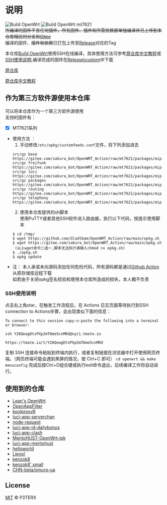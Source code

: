 # 说明

![Build OpenWrt](https://github.com/Gladtbam/OpenWRT_Action/workflows/Build%20OpenWrt/badge.svg)  ![Build OpenWrt mt7621](https://github.com/Gladtbam/OpenWRT_Action/workflows/Build%20OpenWrt%20mt7621/badge.svg)  
~~所编译的固件不含任何插件，所有固件、插件和所需依赖都单独编译并已上传到本仓库相应的分支和[Gitee](https://gitee.com/sakura_bot/OpenWRT_Action)~~  
编译的固件、~~插件和依赖~~已打包上传至[Release](https://github.com/Gladtbam/OpenWRT_Action/releases)对应的Tag

本仓库[Build OpenWrt](https://github.com/Gladtbam/OpenWRT_Action/actions?query=workflow%3A%22Build+OpenWrt%22)使用SSH在线编译，具体使用方法可参考[原仓库中文教程](https://p3terx.com/archives/build-openwrt-with-github-actions.html)或[SSH使用说明](https://github.com/Gladtbam/OpenWRT_Action#ssh%E4%BD%BF%E7%94%A8%E8%AF%B4%E6%98%8E),编译完成的固件在[Release\custom](https://github.com/Gladtbam/OpenWRT_Action/releases/tag/custom)中下载

[原仓库](https://github.com/P3TERX/Actions-OpenWrt)

[原仓库中文教程](https://p3terx.com/archives/build-openwrt-with-github-actions.html)

## 作为第三方软件源使用本仓库

可以将本仓库作为一个第三方软件源使用  
支持的固件有：

- [X] MT7621系列

- 使用方法 ：
    1. 手动修改`/etc/opkg/customfeeds.conf`文件，将下列添加进去
    ```
    src/gz base https://gitee.com/sakura_bot/OpenWRT_Action/raw/mt7621/packages/mipsel_24kc/base  
    src/gz freifunk https://gitee.com/sakura_bot/OpenWRT_Action/raw/mt7621/packages/mipsel_24kc/freifunk  
    src/gz luci https://gitee.com/sakura_bot/OpenWRT_Action/raw/mt7621/packages/mipsel_24kc/luci  
    src/gz packages https://gitee.com/sakura_bot/OpenWRT_Action/raw/mt7621/packages/mipsel_24kc/packages  
    src/gz routing https://gitee.com/sakura_bot/OpenWRT_Action/raw/mt7621/packages/mipsel_24kc/routing  
    src/gz telephony https://gitee.com/sakura_bot/OpenWRT_Action/raw/mt7621/packages/mipsel_24kc/telephony  
    ```
    2. 使用本仓库提供的sh脚本  
    使用PuTTY或者其他SSH软件进入路由器，执行以下代码，按提示使用脚本
    ```
    $ cd /tmp/  
    $ wget https://github.com/Gladtbam/OpenWRT_Action/raw/main/opkg.sh  
    $ wget https://gitee.com/sakura_bot/OpenWRT_Action/raw/main/opkg.sh  
     (以上wget命令二选一,脚本无法执行请输入chmod +x opkg.sh)  
    $ ./opkg.sh  
    $ opkg update  
    ```
- 注： 本人承诺未向源码添加任何危险代码，所有源码都是通过[Github Action](https://github.com/features/actions)从原存储库远程下载  
    如若由于关闭opkg签名校验和使用本仓库所造成的损失，本人概不负责  

### SSH使用说明

点击右上角star，在触发工作流程后，在 Actions 日志页面等待执行到SSH connection to Actions步骤，会出现类似下面的信息：
```
To connect to this session copy-n-paste the following into a terminal or browser:

ssh Y26QeagDtsPXp2mT6me5cnMRd@nyc1.tmate.io

https://tmate.io/t/Y26QeagDtsPXp2mT6me5cnMRd
```
复制 SSH 连接命令粘贴到终端内执行，或者复制链接在浏览器中打开使用网页终端。（网页终端可能会遇到黑屏的情况，按 Ctrl+C 即可）
`cd openwrt && make menuconfig`
完成后按Ctrl+D组合键或执行exit命令退出，后续编译工作将自动进行。

## 使用到的仓库

- [Lean's OpenWrt](https://github.com/coolsnowwolf/lede)
- [OpenAppFilter](https://github.com/destan19/OpenAppFilter)
- [koolproxyR](https://github.com/jefferymvp/luci-app-koolproxyR)
- [luci-app-serverchan](https://github.com/tty228/luci-app-serverchan)
- [node-request](https://github.com/jerrykuku/node-request)
- [luci-app-jd-dailybonus](https://github.com/jerrykuku/luci-app-jd-dailybonus)
- [luci-app-clash](https://github.com/frainzy1477/luci-app-clash)
- [MentoHUST-OpenWrt-ipk](https://github.com/KyleRicardo/MentoHUST-OpenWrt-ipk)
- [luci-app-mentohust](https://github.com/BoringCat/luci-app-mentohust)
- [helloworld](https://github.com/fw876/helloworld)
- [Lienol](https://github.com/Lienol/openwrt-package)
- [kenzok8](https://github.com/kenzok8/openwrt-packages)
- [kenzok8' small](https://github.com/kenzok8/small)
- [CHN-beta/xmurp-ua](https://github.com/CHN-beta/xmurp-ua)

## License

[MIT](https://github.com/P3TERX/Actions-OpenWrt/blob/main/LICENSE) © P3TERX
